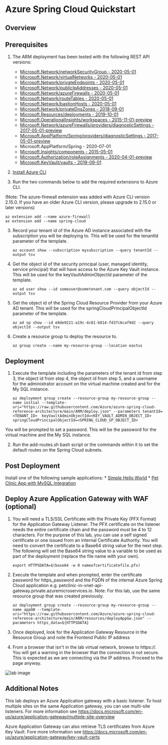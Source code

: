 # Azure Spring Cloud Quickstart

## Overview

## Prerequisites

1. The ARM deployment has been tested with the following REST API versions:
   * [Microsoft.Network/networkSecurityGroup - 2020-05-01](https://docs.microsoft.com/en-us/azure/templates/microsoft.network/2020-05-01/networksecuritygroups)
   * [Microsoft.Network/virtualNetworks - 2020-05-01](https://docs.microsoft.com/en-us/azure/templates/microsoft.network/2020-05-01/virtualnetworks)
   * [Microsoft.Network/privateEndpoints - 2020-05-01](https://docs.microsoft.com/en-us/azure/templates/microsoft.network/2020-05-01/privateendpoints)
   * [Microsoft.Network/publicIpAddresses - 2020-05-01](https://docs.microsoft.com/en-us/azure/templates/microsoft.network/2020-05-01/publicipaddresses)
   * [Microsoft.Network/azureFirewalls - 2020-05-01](https://docs.microsoft.com/en-us/azure/templates/microsoft.network/2020-05-01/azurefirewalls)
   * [Microsoft.Network/routeTables - 2020-05-01](https://docs.microsoft.com/en-us/azure/templates/microsoft.network/2020-05-01/routetables)
   * [Microsoft.Network/bastionHosts - 2020-05-01](https://docs.microsoft.com/en-us/azure/templates/microsoft.network/2020-05-01/bastionhosts)
   * [Microsoft.Network/privateDnsZones - 2018-09-01](https://docs.microsoft.com/en-us/azure/templates/microsoft.network/2018-09-01/privatednszones)
   * [Microsoft.Resources/deployments - 2019-10-01](https://docs.microsoft.com/en-us/azure/templates/microsoft.resources/2019-10-01/deployments)
   * [Microsoft.OperationalInsights/workspaces - 2015-11-01-preview](https://docs.microsoft.com/en-us/azure/templates/microsoft.operationalinsights/2015-11-01-preview/workspaces)
   * [Microsoft.Network/azureFirewalls/providers/diagnosticSettings - 2017-05-01-preview](https://docs.microsoft.com/en-us/azure/templates/microsoft.insights/2017-05-01-preview/diagnosticsettings)
   * [Microsoft.AppPlatform/Spring/providers/diagnosticSettings - 2017-05-01-preview](https://docs.microsoft.com/en-us/azure/templates/microsoft.insights/2017-05-01-preview/diagnosticsettings)
   * Microsoft.AppPlatform/Spring - 2020-07-01
   * [Microsoft.Insights/components - 2015-05-01](https://docs.microsoft.com/en-us/azure/templates/microsoft.insights/2015-05-01/components)
   * [Microsoft.Authorization/roleAssignments - 2020-04-01-preview](https://docs.microsoft.com/en-us/azure/templates/microsoft.authorization/2020-04-01-preview/roleassignments)
   * [Microsoft.KeyVault/vaults - 2019-09-01](https://docs.microsoft.com/en-us/azure/templates/microsoft.keyvault/2019-09-01/vaults)
   
1. [Install Azure CLI](https://docs.microsoft.com/en-us/cli/azure/install-azure-cli)

2. Run the two commands below to add the required extensions to Azure CLI.

(Note: The azure-firewall extension was added with Azure CLI version 2.15.0. If you have an older Azure CLI version, please upgrade to 2.15.0 or later versions)

    az extension add --name azure-firewall
    az extension add --name spring-cloud

3. Record your tenant id of the Azure AD instance associated with the subscription you will be deploying to. This will be used for the tenantId parameter of the template.

    `az account show --subscription mysubscription --query tenantId --output tsv`

4. Get the object id of the security principal (user, managed identity, service principal) that will have access to the Azure Key Vault instance. This will be used for the keyVaultAdminObjectId parameter of the template.

    `az ad user show --id someuser@sometenant.com --query objectId --output tsv`

5. Get the object id of the Spring Cloud Resource Provider from your Azure AD tenant. This will be used for the springCloudPrincipalObjectId parameter of the template.

    `az ad sp show --id e8de9221-a19c-4c81-b814-fd37c6caf9d2 --query objectId --output tsv`

6. Create a resource group to deploy the resource to.

    `az group create --name my-resource-group --location eastus`

## Deployment

1. Execute the template including the parameters of the tenant id from step 3, the object id from step 4, the object id from step 5, and a username for the administrator account on the virtual machine created and for the My SQL instance.

    `az deployment group create --resource-group my-resource-group --name initial --template-uri="https://raw.githubusercontent.com/Azure/azure-spring-cloud-reference-architecture/main/ARM/deploy.json" --parameters tenantId=<TENANT_ID>  keyVaultAdminObjectId=<KEY_VAULT_ADMIN_OBJECT_ID> springCloudPrincipalObjectId=<SPRING_CLOUD_SP_OBJECT_ID>`

You will be prompted to set a password.  This will be the password for the virtual machine and the My SQL instance.

2. Run the add-routes.sh bash script or the commands within it to set the default routes on the Spring Cloud subnets.

## Post Deployment

Install one of the following sample applications:
    * [Simple Hello World](https://docs.microsoft.com/en-us/azure/spring-cloud/spring-cloud-quickstart?tabs=Azure-CLI&pivots=programming-language-java)
    * [Pet Clinic App with MySQL Integration](https://github.com/azure-samples/spring-petclinic-microservices)

## Deploy Azure Application Gateway with WAF (optional)

1. You will need a TLS/SSL Certificate with the Private Key (PFX Format) for the Application Gateway Listener. The PFX certificate on the listener needs the entire certificate chain and the password must be 4 to 12 characters. For the purpose of this lab, you can use a self signed certificate or one issued from an internal Certificate Authority. You will need to convert the certificate to a Base64 string value for the next step. The following will set the Base64 string value to a variable to be used as part of the deployment (replace the file name with your own).

    `export HTTPSDATA=$(base64 -w 0 nameofcertificatefile.pfx)`

2. Execute the template and when prompted, enter the certificate password for https_password and the FQDN of the internal Azure Spring Cloud application e.g. petclinic-in-vnet-api-gateway.private.azuremicroservices.io. Note: For this lab, use the same resource group that was created previously.

    `az deployment group create --resource-group my-resource-group --name appGW --template-uri="https://raw.githubusercontent.com/Azure/azure-spring-cloud-reference-architecture/main/ARM/resources/deployAppGw.json" --parameters https_data=${HTTPSDATA}`

3. Once deployed, look for the Application Gateway Resource in the Resource Group and note the Frontend Public IP address

4. From a browser that isn't in the lab virtual network, browse to https://<publicIPofAppGW>. You will get a warning in the browser that the connection is not secure. This is expected as we are connecting via the IP address. Proceed to the page anyway.

![lab image](https://github.com/Azure/azure-spring-cloud-reference-architecture/blob/main/ARM/images/Petclinic-External.jpeg)

## Additional Notes

This lab deploys an Azure Application gateway with a basic listener. To host multiple sites on the same Application gateway, you can use multi-site listeners. For more information see https://docs.microsoft.com/en-us/azure/application-gateway/multiple-site-overview

Azure Application Gateway can also retrieve TLS certificates from Azure Key Vault. Fore more information see https://docs.microsoft.com/en-us/azure/application-gateway/key-vault-certs 